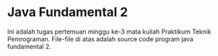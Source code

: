 # Java Fundamental 2

Ini adalah tugas pertemuan minggu ke-3 mata kuliah Praktikum Teknik Pemrograman. File-file di atas adalah source code program java fundamental 2.
